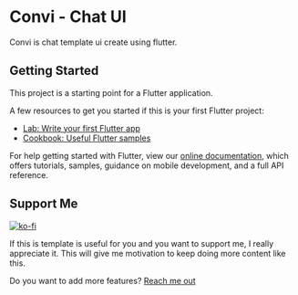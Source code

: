 # Convi - Chat UI

Convi is chat template ui create using flutter.

## Getting Started

This project is a starting point for a Flutter application.

A few resources to get you started if this is your first Flutter project:

- [Lab: Write your first Flutter app](https://flutter.dev/docs/get-started/codelab)
- [Cookbook: Useful Flutter samples](https://flutter.dev/docs/cookbook)

For help getting started with Flutter, view our
[online documentation](https://flutter.dev/docs), which offers tutorials,
samples, guidance on mobile development, and a full API reference.

## Support Me
[![ko-fi](https://ko-fi.com/img/githubbutton_sm.svg)](https://ko-fi.com/R5R27Z8R8)

If this is template is useful for you and you want to support me, I really appreciate it. 
This will give me motivation to keep doing more content like this.

Do you want to add more features? [Reach me out](https://reven-erlangga.carrd.co/)